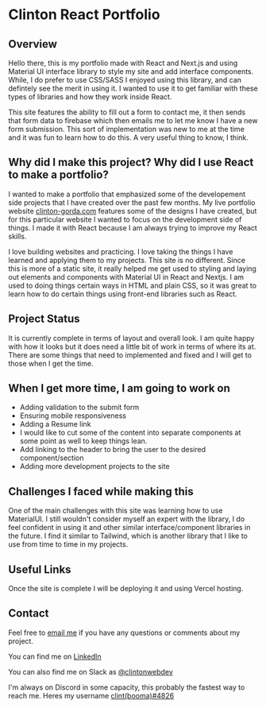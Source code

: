 # Clinton React Portfolio

## Overview
Hello there, this is my portfolio made with React and Next.js and using Material UI interface library to style my site and add interface components. While, I do prefer to use CSS/SASS I enjoyed using this library, and can defintely see the merit in using it. I wanted to use it to get familiar with these types of libraries and how they work inside React. 

This site features the ability to fill out a form to contact me, it then sends that form data to firebase which then emails me to let me know I have a new form submission. This sort of implementation was new to me at the time and it was fun to learn how to do this. A very useful thing to know, I think.

## Why did I make this project? Why did I use React to make a portfolio?
I wanted to make a portfolio that emphasized some of the developement side projects that I have created over the past few months. My live portfolio website [clinton-gorda.com](www.clinton-gorda.com) features some of the designs I have created, but for this particular website I wanted to focus on the development side of things. I made it with React because I am always trying to improve my React skills. 

I love building websites and practicing. I love taking the things I have learned and applying them to my projects. This site is no different. Since this is more of a static site, it really helped me get used to styling and laying out elements and components with Material UI in React and Nextjs. I am used to doing things certain ways in HTML and plain CSS, so it was great to learn how to do certain things using front-end libraries such as React.

## Project Status
It is currently complete in terms of layout and overall look. I am quite happy with how it looks but it does need a little bit of work in terms of where its at. There are some things that need to implemented and fixed and I will get to those when I get the time. 

## When I get more time, I am going to work on
  - Adding validation to the submit form
  - Ensuring mobile responsiveness
  - Adding a Resume link
  - I would like to cut some of the content into separate components at some point as well to keep things lean.
  - Add linking to the header to bring the user to the desired component/section
  - Adding more development projects to the site

## Challenges I faced while making this
One of the main challenges with this site was learning how to use MaterialUI. I still wouldn't consider myself an expert with the library, I do feel confident in using it and other similar interface/component libraries in the future. I find it similar to Tailwind, which is another library that I like to use from time to time in my projects.

## Useful Links
Once the site is complete I will be deploying it and using Vercel hosting. 

## Contact
Feel free to [email me](mailto:clintondgorda@gmail.com) if you have any questions or comments about my project.

You can find me on <a href="https://www.linkedin.com/in/clintonjewett/" target="_blank">LinkedIn</a>

You can also find me on Slack as <a href="https://clintssandbox.slack.com/team/U051WJSE588" target="_blank">@clintonwebdev</a>

I'm always on Discord in some capacity, this probably the fastest way to reach me. Heres my username <a href="https://discordapp.com/users/123456789012345678" target="_blank">clint(booma)#4826</a>
